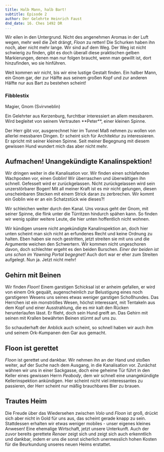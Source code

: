 ```yaml
---
title: Halb Mann, halb Bart!
subtitle: Episode 2
author: Der Gelehrte Heinrich Faust
dnd_date: 16. Ches 1492 DR
...
```


Wir eilen in den Untergrund. Nicht des angenehmen Aromas in der Luft wegen,
mehr weil die Zeit drängt, *Floon* zu retten! Die Schurken haben ihn noch,
aber nicht mehr lange. Wir sind auf dem Weg. Der Weg ist nicht schwierig zu
finden, gibt es doch überall diese praktischen gelben Markierungen, denen man
nur folgen braucht, wenn man gewillt ist, dort hinzufinden, wo sie hinführen.

Weit kommen wir nicht, bis wir eine lustige Gestalt finden. Ein halber Mann,
ein Gnom gar, der zur Hälfte aus seinem großen Kopf und zur anderen Hälfte
nur aus Bart zu bestehen scheint!

<!-- more -->

<div class="infobox char">
<h3>Fibblestix</h3>
<p class="class">Magier, Gnom (Svirvneblin)</p>
<p> Ein Gelehrter aus Kerzenburg, furchtbar interessiert an allem messbarem.
Wird begleitet von seinem Vertrauten **Peter**, einer kleinen Spinne.</p>
</div>

Der Herr gibt vor, ausgerechnet hier im Tunnel Maß nehmen zu wollen von
allerlei messbaren Dingen. Er scheint sich fúr Architektur zu interessieren.
Er spricht mit seiner kleinen Spinne. Seit meiner Begegnung mit diesem
gewissen Hund wundert mich das aber nicht mehr.

## Aufmachen! Unangekündigte Kanalinspektion!

Wir dringen weiter in die Kanalisation vor. Wir finden einen schlafenden
Wachposten vor, einen Goblin! Wir überraschen und überwältigen ihn schnell.
Gefesselt wird er zurückgelassen. Nicht zurückgelassen wird sein
unzerstörbarer Bogen! Mit all meiner Kraft ist es mir nicht gelungen, diesen
unscheinbaren Stecken mit einem Strick daran zu zerbrechen. Wir kommt ein
Goblin wie er an ein Schatzstück wie dieses?!

Wir schleichen weiter durch den Kanal. Uns voraus geht der Gnom, mit seiner
Spinne, die flink unter die Türritzen hindurch spähen kann. So finden wir
wenig später weitere Leute, die hier unten hoffentlich nicht wohnen.

Wir kündigen unsere nicht angekündigte Kanalinspektion an, doch hier unten
scheint man sich nicht an erfundenes Recht und keine Ordnung zu halten. Eben
haben sie noch gestritten, jetzt streiten sie mit uns und die Argumente
weichen den Schwertern. Wir kommen nicht ungeschoren davon, doch schlechter
ergeht es den beiden Burschen. *Einer der beiden ist uns schon im Yawning
Portal begegnet!* Auch dort war er eher zum Streiten aufgelegt. Nun ja. Jetzt
nicht mehr!

## Gehirn mit Beinen

Wir finden *Floon*! Einem garstigen Schicksal ist er anheim gefallen, er wird
von einem Ork gequält, augenscheinlich zur Belustigung eines noch garstigeren
Wesens uns seines etwas weniger garstigen Schoßhundes. Das Herrchen ist ein
monströßes Wesen, höchst interessant, mit Tentakeln aus dem Kopf und einer
Ausstrahlung, die es mir kalt den Rücken herunterlaufen lässt. Er flieht,
doch sein Hund greift an. Das Gehirn mit seinen mit Krallen bewährten Beinen
stürmt auf uns zu.

So schauderhaft der Anblick auch scheint, so schnell haben wir auch ihm und
seinem Ork-Kumpanen den Gar aus gemacht.

## Floon ist gerettet

*Floon* ist gerettet und dankbar. Wir nehmen ihn an der Hand und stoßen
weiter, auf der Suche nach dem Ausgang, in die Kanalisation vor. Zunächst
wähnen wir uns in einer Sackgasse, doch eine geheime Tür führt in den Keller
eines gewissen Herrn *Peabody*, dem wir schnell eine unangekündigte
Kellerinspektion ankündigen. Hier scheint nicht viel interessantes zu
passieren, der Herr scheint nur mäßig brauchbares Bier zu brauen.

## Trautes Heim

Die Freude über das Wiedersehen zwischen *Volo* und *Floon* ist groß, drückt
sich aber nicht in Gold für uns aus, das scheint gerade knapp zu sein.
Stattdessen erhalten wir etwas weniger mobiles - unser eigenes kleines
Anwesen! Eine ehemalige Wirtschaft, jetzt unsere Unterkunft. Auch der zuvor
bereits gerettete *Renaer* zeigt sich und zeigt sich auch erkenntlich und
dankbar, indem er uns die sonst sicherlich unermesslich hohen Kosten für die
Beurkundung unseres neuen Heims erstattet.
